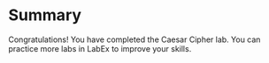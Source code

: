 # Summary

Congratulations! You have completed the Caesar Cipher lab. You can practice more labs in LabEx to improve your skills.

